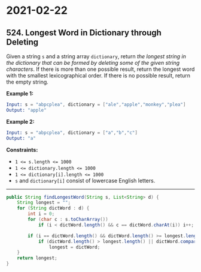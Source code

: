 # 2021-02-22

## 524. Longest Word in Dictionary through Deleting

Given a string `s` and a string array `dictionary`, return *the longest string in the dictionary that can be formed by deleting some of the given string characters*. If there is more than one possible result, return the longest word with the smallest lexicographical order. If there is no possible result, return the empty string.

**Example 1:**

```s
Input: s = "abpcplea", dictionary = ["ale","apple","monkey","plea"]
Output: "apple"
```

**Example 2:**

```s
Input: s = "abpcplea", dictionary = ["a","b","c"]
Output: "a"
```

**Constraints:**

- `1 <= s.length <= 1000`
- `1 <= dictionary.length <= 1000`
- `1 <= dictionary[i].length <= 1000`
- `s` and `dictionary[i]` consist of lowercase English letters.

---

```java
public String findLongestWord(String s, List<String> d) {
    String longest = "";
    for (String dictWord : d) {
        int i = 0;
        for (char c : s.toCharArray())
            if (i < dictWord.length() && c == dictWord.charAt(i)) i++;

        if (i == dictWord.length() && dictWord.length() >= longest.length())
            if (dictWord.length() > longest.length() || dictWord.compareTo(longest) < 0)
                longest = dictWord;
    }
    return longest;
}
```
